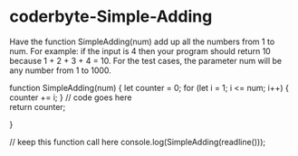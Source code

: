 # coderbyte-Simple-Adding

Have the function SimpleAdding(num) add up all the numbers from 1 to num. For example: if the input is 4 then your program should return 10 because 1 + 2 + 3 + 4 = 10. For the test cases, the parameter num will be any number from 1 to 1000.

function SimpleAdding(num) { 
        let counter = 0;
        for (let i = 1; i <= num; i++) {
          counter += i;
        }
  // code goes here  
  return counter;

}
   
// keep this function call here 
console.log(SimpleAdding(readline()));
